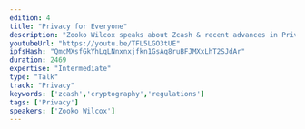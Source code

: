 ```yaml
---
edition: 4
title: "Privacy for Everyone"
description: "Zooko Wilcox speaks about Zcash & recent advances in Privacy."
youtubeUrl: "https://youtu.be/TFL5LGO3tUE"
ipfsHash: "QmcMXsfGkYhLqLNnxnxjfkn1GsAq8ruBFJMXxLhT2SJdAr"
duration: 2469
expertise: "Intermediate"
type: "Talk"
track: "Privacy"
keywords: ['zcash','cryptography','regulations']
tags: ['Privacy']
speakers: ['Zooko Wilcox']
---
```

